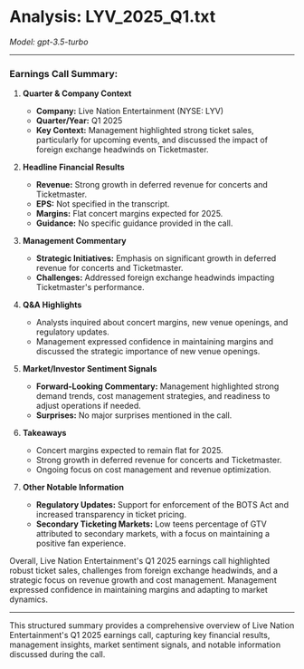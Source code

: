 # Analysis: LYV_2025_Q1.txt

*Model: gpt-3.5-turbo*

---

### Earnings Call Summary:

1. **Quarter & Company Context**
   - **Company:** Live Nation Entertainment (NYSE: LYV)
   - **Quarter/Year:** Q1 2025
   - **Key Context:** Management highlighted strong ticket sales, particularly for upcoming events, and discussed the impact of foreign exchange headwinds on Ticketmaster.

2. **Headline Financial Results**
   - **Revenue:** Strong growth in deferred revenue for concerts and Ticketmaster.
   - **EPS:** Not specified in the transcript.
   - **Margins:** Flat concert margins expected for 2025.
   - **Guidance:** No specific guidance provided in the call.

3. **Management Commentary**
   - **Strategic Initiatives:** Emphasis on significant growth in deferred revenue for concerts and Ticketmaster.
   - **Challenges:** Addressed foreign exchange headwinds impacting Ticketmaster's performance.

4. **Q&A Highlights**
   - Analysts inquired about concert margins, new venue openings, and regulatory updates.
   - Management expressed confidence in maintaining margins and discussed the strategic importance of new venue openings.

5. **Market/Investor Sentiment Signals**
   - **Forward-Looking Commentary:** Management highlighted strong demand trends, cost management strategies, and readiness to adjust operations if needed.
   - **Surprises:** No major surprises mentioned in the call.

6. **Takeaways**
   - Concert margins expected to remain flat for 2025.
   - Strong growth in deferred revenue for concerts and Ticketmaster.
   - Ongoing focus on cost management and revenue optimization.

7. **Other Notable Information**
   - **Regulatory Updates:** Support for enforcement of the BOTS Act and increased transparency in ticket pricing.
   - **Secondary Ticketing Markets:** Low teens percentage of GTV attributed to secondary markets, with a focus on maintaining a positive fan experience.

Overall, Live Nation Entertainment's Q1 2025 earnings call highlighted robust ticket sales, challenges from foreign exchange headwinds, and a strategic focus on revenue growth and cost management. Management expressed confidence in maintaining margins and adapting to market dynamics.

---
This structured summary provides a comprehensive overview of Live Nation Entertainment's Q1 2025 earnings call, capturing key financial results, management insights, market sentiment signals, and notable information discussed during the call.